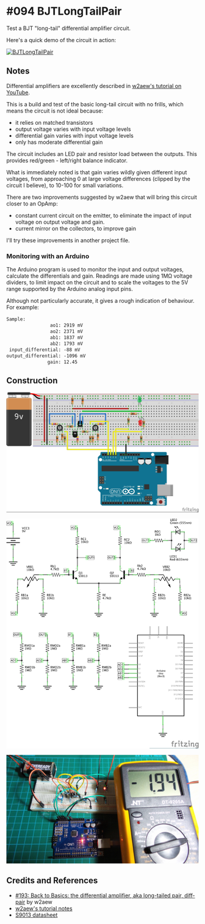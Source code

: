 # #094 BJTLongTailPair

Test a BJT "long-tail" differential amplifier circuit.

Here's a quick demo of the circuit in action:

[![BJTLongTailPair](http://img.youtube.com/vi/Uo1UbQSjO6E/0.jpg)](http://www.youtube.com/watch?v=Uo1UbQSjO6E)

## Notes

Differential amplifiers are excellently described in [w2aew's tutorial on YouTube](https://youtu.be/mejPNuPAHBY).

This is a build and test of the basic long-tail circuit with no frills, which means the circuit is not ideal because:
* it relies on matched transistors
* output voltage varies with input voltage levels
* differential gain varies with input voltage levels
* only has moderate differential gain

The circuit includes an LED pair and resistor load between the outputs. This provides red/green - left/right balance indicator.

What is immediately noted is that gain varies wildly given different input voltages,
from approaching 0 at large voltage differences (clipped by the circuit I believe),
to 10-100 for small variations.

There are two improvements suggested by w2aew that will bring this circuit closer to an OpAmp:
* constant current circuit on the emitter, to eliminate the impact of input voltage on output voltage and gain.
* current mirror on the collectors, to improve gain

I'll try these improvements in another project file.

### Monitoring with an Arduino

The Arduino program is used to monitor the input and output voltages, calculate the differentials and gain.
Readings are made using 1MΩ voltage dividers, to limit impact on the circuit and to scale the voltages to
the 5V range supported by the Arduino analog input pins.

Although not particularly accurate, it gives a rough indication of behaviour. For example:

```
Sample:
                ao1: 2919 mV
                ao2: 2371 mV
                ab1: 1837 mV
                ab2: 1793 mV
 input_differential: -88 mV
output_differential: -1096 mV
               gain: 12.45
```


## Construction

![Breadboard](./assets/BJTLongTailPair_bb.jpg?raw=true)

![The Schematic](./assets/BJTLongTailPair_schematic.jpg?raw=true)

![The Build](./assets/BJTLongTailPair_build.jpg?raw=true)

## Credits and References
* [#193: Back to Basics: the differential amplifier, aka long-tailed pair, diff-pair](https://youtu.be/mejPNuPAHBY) by w2aew
* [w2aew's tutorial notes](http://www.qsl.net/w2aew//youtube/longtailedpair.pdf)
* [S9013 datasheet](http://www.futurlec.com/Transistors/S9013.shtml)


